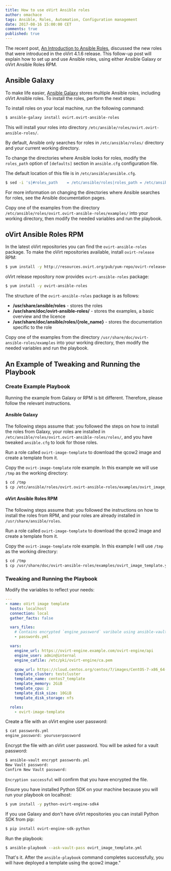 ```yaml
---
title: How to use oVirt Ansible roles
author: omachace
tags: Ansible, Roles, Automation, Configuration management
date: 2017-08-16 15:00:00 CET
comments: true
published: true
---
```


The recent post, [An Introduction to Ansible Roles](./2017-07-19-ovirt-ansible-roles-an-introduction.html.md), discussed the new roles that were introduced in the oVirt 4.1.6 release. This follow-up post will explain how to set up and use Ansible roles, using either Ansible Galaxy or oVirt Ansible Roles RPM.

## Ansible Galaxy

To make life easier, [Ansible Galaxy](https://galaxy.ansible.com/) stores multiple Ansible roles, including oVirt Ansible roles. To install the roles, perform the next steps:

To install roles on your local machine, run the following command:

```bash
$ ansible-galaxy install ovirt.ovirt-ansible-roles
```

This will install your roles into directory `/etc/ansible/roles/ovirt.ovirt-ansible-roles/`.

By default, Ansible only searches for roles in `/etc/ansible/roles/` directory and your current working directory.

To change the directories where Ansible looks for roles, modify the `roles_path` option of `[defaults]` section in `ansible.cfg` configuration file.

The default location of this file is in `/etc/ansible/ansible.cfg`.

```bash
$ sed -i 's|#roles_path    = /etc/ansible/roles|roles_path = /etc/ansible/roles:/etc/ansible/roles/ovirt.ovirt-ansible-roles/roles|'  /etc/ansible/ansible.cfg
```

For more information on changing the directories where Ansible searches for roles, see the Ansible documentation pages.

Copy one of the examples from the directory `/etc/ansible/roles/ovirt.ovirt-ansible-roles/examples/` into your working directory, then modify the needed variables and run the playbook.

## oVirt Ansible Roles RPM

In the latest oVirt repositories you can find the `ovirt-ansible-roles` package. To make the oVirt repositories available, install `ovirt-release` RPM:

```bash
$ yum install -y http://resources.ovirt.org/pub/yum-repo/ovirt-release41.rpm
```

oVirt release repository now provides `ovirt-ansible-roles` package:

```bash
$ yum install -y ovirt-ansible-roles
```

The structure of the `ovirt-ansible-roles` package is as follows:

 - __/usr/share/ansible/roles__ - stores the roles
 - __/usr/share/doc/ovirt-ansible-roles/__ - stores the examples, a basic overview and the licence
 - __/usr/share/doc/ansible/roles/{role_name}__ - stores the documentation specific to the role

Copy one of the examples from the directory `/usr/share/doc/ovirt-ansible-roles/examples` into your working directory, then modify the needed variables and run the playbook.

## An Example of Tweaking and Running the Playbook

### Create Example Playbook

Running the example from Galaxy or RPM is bit different. Therefore, please follow the relevant instructions.

#### Ansible Galaxy

The following steps assume that: you followed the steps on how to install the roles from Galaxy, your roles are installed in `/etc/ansible/roles/ovirt.ovirt-ansible-roles/roles/`, and you have tweaked `ansible.cfg` to look for those roles.

Run a role called `ovirt-image-template` to download the qcow2 image and create a template from it.

Copy the `ovirt-image-template` role example. In this example we will use `/tmp` as the working directory:

```bash
$ cd /tmp
$ cp /etc/ansible/roles/ovirt.ovirt-ansible-roles/examples/ovirt_image_template.yml .
```

#### oVirt Ansible Roles RPM
The following steps assume that: you followed the instructions on how to install the roles from RPM, and your roles are already installed in `/usr/share/ansible/roles`.

Run a role called `ovirt-image-template` to download the qcow2 image and create a template from it.

Copy the `ovirt-image-template` role example. In this example I will use `/tmp` as the working directory:

```bash
$ cd /tmp
$ cp /usr/share/doc/ovirt-ansible-roles/examples/ovirt_image_template.yml .
```


### Tweaking and Running the Playbook

Modify the variables to reflect your needs:

```yaml
---
- name: oVirt image template
  hosts: localhost
  connection: local
  gather_facts: false

  vars_files:
    # Contains encrypted `engine_password` varibale using ansible-vault
    - passwords.yml

  vars:
    engine_url: https://ovirt-engine.example.com/ovirt-engine/api
    engine_user: admin@internal
    engine_cafile: /etc/pki/ovirt-engine/ca.pem

    qcow_url: https://cloud.centos.org/centos/7/images/CentOS-7-x86_64-GenericCloud.qcow2
    template_cluster: testcluster
    template_name: centos7_template
    template_memory: 2GiB
    template_cpu: 2
    template_disk_size: 10GiB
    template_disk_storage: nfs

  roles:
    - ovirt-image-template
```

Create a file with an oVirt engine user password:

```bash
$ cat passwords.yml
engine_password: youruserpassword
```

Encrypt the file with an oVirt user password. You will be asked for a vault password:

```bash
$ ansible-vault encrypt passwords.yml
New Vault password: 
Confirm New Vault password: 
```

`Encryption successful` will confirm that you have encrypted the file.

Ensure you have installed Python SDK on your machine because you will run your playbook on localhost:

```bash
$ yum install -y python-ovirt-engine-sdk4
```

If you use Galaxy and don't have oVirt repositories you can install Python SDK from pip:

```bash
$ pip install ovirt-engine-sdk-python
```

Run the playbook:

```bash
$ ansible-playbook --ask-vault-pass ovirt_image_template.yml
```

That's it. After the `ansible-playbook` command completes successfully, you will have deployed a template using the qcow2 image."

